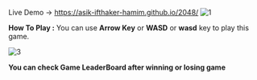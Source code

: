 Live Demo -> https://asik-ifthaker-hamim.github.io/2048/ 
![1](https://github.com/Asik-Ifthaker-Hamim/2048/assets/109816005/808c485f-7180-43fa-9927-b151b94cded9)

**How To Play :** You can use **Arrow Key** or **WASD** or **wasd** key to play this game.

![3](https://github.com/Asik-Ifthaker-Hamim/2048/assets/109816005/791dc6a8-a1b6-48b1-95d6-43ea7ef2a5e2)


**You can check Game LeaderBoard after winning or losing game**
